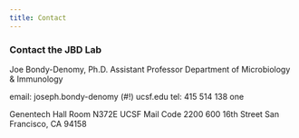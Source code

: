 ```yaml
---
title: Contact
---
```



### Contact the JBD Lab

Joe Bondy-Denomy, Ph.D.
Assistant Professor
Department of Microbiology & Immunology

email: joseph.bondy-denomy (#!) ucsf.edu
tel: 415 514 138 one

Genentech Hall Room N372E
UCSF Mail Code 2200
600 16th Street
San Francisco, CA 94158
